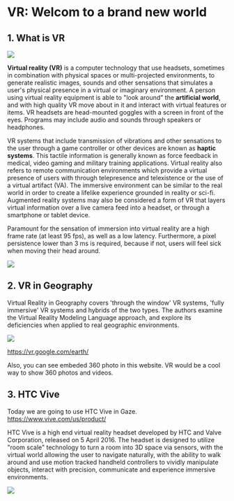 # VR: Welcom to a brand new world 

## 1. What is VR

![](https://tctechcrunch2011.files.wordpress.com/2016/01/vrapple.jpg)

**Virtual reality (VR)** is a computer technology that use headsets, sometimes in combination with physical spaces or multi-projected environments, to generate realistic images, sounds and other sensations that simulates a user's physical presence in a virtual or imaginary environment. A person using virtual reality equipment is able to "look around" the **artificial world**, and with high quality VR move about in it and interact with virtual features or items. VR headsets are head-mounted goggles with a screen in front of the eyes. Programs may include audio and sounds through speakers or headphones.

VR systems that include transmission of vibrations and other sensations to the user through a game controller or other devices are known as **haptic systems**. This tactile information is generally known as force feedback in medical, video gaming and military training applications. Virtual reality also refers to remote communication environments which provide a virtual presence of users with through telepresence and telexistence or the use of a virtual artifact (VA). The immersive environment can be similar to the real world in order to create a lifelike experience grounded in reality or sci-fi. Augmented reality systems may also be considered a form of VR that layers virtual information over a live camera feed into a headset, or through a smartphone or tablet device.

Paramount for the sensation of immersion into virtual reality are a high frame rate (at least 95 fps), as well as a low latency. Furthermore, a pixel persistence lower than 3 ms is required, because if not, users will feel sick when moving their head around.

![](https://upload.wikimedia.org/wikipedia/commons/thumb/9/91/Linux_kernel_and_gaming_input-output_latency.svg/1920px-Linux_kernel_and_gaming_input-output_latency.svg.png)

## 2. VR in Geography

Virtual Reality in Geography covers 'through the window' VR systems, 'fully immersive' VR systems and hybrids of the two types. The authors examine the Virtual Reality Modeling Language approach, and explore its deficiencies when applied to real geographic environments.

![](https://cdn.uploadvr.com/wp-content/uploads/2016/11/earthvr_manhattan.png)

https://vr.google.com/earth/
 
 Also, you can see embeded 360 photo in this website. VR would be a cool way to show 360 photos and videos.

## 3. HTC Vive

Today we are going to use HTC Vive in Gaze. https://www.vive.com/us/product/

HTC Vive is a high end virtual reality headset developed by HTC and Valve Corporation, released on 5 April 2016. The headset is designed to utilize "room scale" technology to turn a room into 3D space via sensors, with the virtual world allowing the user to navigate naturally, with the ability to walk around and use motion tracked handheld controllers to vividly manipulate objects, interact with precision, communicate and experience immersive environments.

![](http://www.hawthorn.biz/sites/default/files/blog/VR%20-%20Hawthorn%20premieres%20virtual%20venue%20experience%20at%20EPS.jpg)
